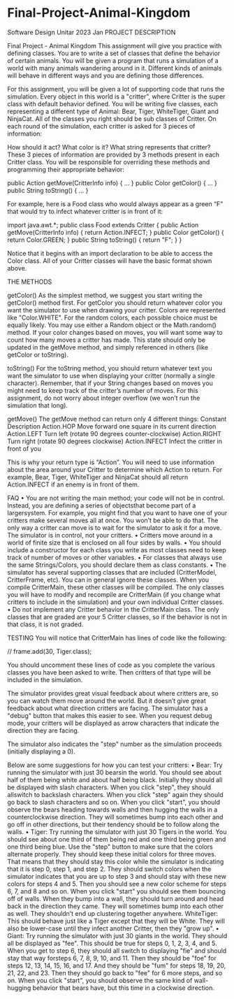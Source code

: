 # Final-Project-Animal-Kingdom
Software Design Unitar 2023 Jan 
PROJECT DESCRIPTION

Final Project - Animal Kingdom
This assignment will give you practice with defining classes. You are to write a set of classes that define
the behavior of certain animals. You will be given a program that runs a simulation of a world with
many animals wandering around in it. Different kinds of animals will behave in different ways and you
are defining those differences.

For this assignment, you will be given a lot of supporting code that runs the simulation.
Every object in this world is a "critter", where Critter is the super class with default behavior defined.
You will be writing five classes, each representing a different type of Animal: Bear, Tiger, WhiteTiger,
Giant and NinjaCat. All of the classes you right should be sub classes of Critter. On each round of the
simulation, each critter is asked for 3 pieces of information:

How should it act?
What color is it?
What string represents that critter?
These 3 pieces of information are provided by 3 methods present in each Critter class. You will be
responsible for overriding these methods and programming their appropriate behavior:

public Action getMove(CritterInfo info) {
...
}
public Color getColor() {
...
}
public String toString() {
...
}

For example, here is a Food class who would always appear as a green “F” that would try to infect
whatever critter is in front of it:

import java.awt.*;
public class Food extends Critter {
public Action getMove(CritterInfo info) {
return Action.INFECT;
}
public Color getColor() {
return Color.GREEN;
}
public String toString() {
return "F";
}
}

Notice that it begins with an import declaration to be able to access the Color class. All of your Critter
classes will have the basic format shown above.

THE METHODS

getColor()
As the simplest method, we suggest you start writing the getColor() method first. For getColor you
should return whatever color you want the simulator to use when drawing your critter. Colors are
represented like "Color.WHITE". For the random colors, each possible choice must be equally likely.
You may use either a Random object or the Math.random() method. If your color changes based on
moves, you will want some way to count how many moves a critter has made. This state should only
be updated in the getMove method, and simply referenced in others (like getColor or toString).

toString()
For the toString method, you should return whatever text you want the simulator to use when
displaying your critter (normally a single character). Remember, that if your String changes based on
moves you might need to keep track of the critter’s number of moves. For this assignment, do not
worry about integer overflow (we won’t run the simulation that long).

getMove()
The getMove method can return only 4 different things:
Constant Description
Action.HOP Move forward one square in its current direction
Action.LEFT Turn left (rotate 90 degrees counter-clockwise)
Action.RIGHT Turn right (rotate 90 degrees clockwise)
Action.INFECT Infect the critter in front of you

This is why your return type is “Action”. You will need to use information about the area around your
Critter to determine which Action to return. For example, Bear, Tiger, WhiteTiger and NinjaCat should
all return Action.INFECT if an enemy is in front of them.

FAQ
• You are not writing the main method; your code will not be in control. Instead, you are defining
a series of objectsthat become part of a largersystem. For example, you might find that you want
to have one of your critters make several moves all at once. You won’t be able to do that. The
only way a critter can move is to wait for the simulator to ask it for a move. The simulator is in
control, not your critters.
• Critters move around in a world of finite size that is enclosed on all four sides by walls.
• You should include a constructor for each class you write as most classes need to keep track of
number of moves or other variables.
• For classes that always use the same Strings/Colors, you should declare them as class constants.
• The simulator has several supporting classes that are included (CritterModel, CritterFrame, etc).
You can in general ignore these classes. When you compile CritterMain, these other classes will
be compiled. The only classes you will have to modify and recompile are CritterMain (if you
change what critters to include in the simulation) and your own individual Critter classes.
• Do not implement any Critter behavior in the CritterMain class. The only classes that are graded
are your 5 Critter classes, so if the behavior is not in that class, it is not graded.

TESTING
You will notice that CritterMain has lines of code like the following:

// frame.add(30, Tiger.class);

You should uncomment these lines of code as you complete the various classes you have been asked
to write. Then critters of that type will be included in the simulation.

The simulator provides great visual feedback about where critters are, so you can watch them move
around the world. But it doesn’t give great feedback about what direction critters are facing. The
simulator has a "debug" button that makes this easier to see. When you request debug mode, your
critters will be displayed as arrow characters that indicate the direction they are facing.

The simulator also indicates the "step" number as the simulation proceeds (initially displaying a 0).

Below are some suggestions for how you can test your critters:
• Bear: Try running the simulator with just 30 bearsin the world. You should see about half of them
being white and about half being black. Initially they should all be displayed with slash characters.
When you click "step", they should allswitch to backslash characters. When you click "step" again
they should go back to slash characters and so on. When you click "start", you should observe the
bears heading towards walls and then hugging the walls in a counterclockwise direction. They will
sometimes bump into each other and go off in other directions, but their tendency should be to
follow along the walls.
• Tiger: Try running the simulator with just 30 Tigers in the world. You should see about one third
of them being red and one third being green and one third being blue. Use the "step" button to
make sure that the colors alternate properly. They should keep these initial colors for three
moves. That means that they should stay this color while the simulator is indicating that it is step
0, step 1, and step 2. They should switch colors when the simulator indicates that you are up to
step 3 and should stay with these new colors for steps 4 and 5. Then you should see a new color
scheme for steps 6, 7, and 8 and so on. When you click "start" you should see them bouncing off
of walls. When they bump into a wall, they should turn around and head back in the direction
they came. They will sometimes bump into each other as well. They shouldn’t end up clustering
together anywhere. WhiteTiger: This should behave just like a Tiger except that they will be
White. They will also be lower-case until they infect another Critter, then they "grow up".
• Giant: Try running the simulator with just 30 giants in the world. They should all be displayed as
"fee". This should be true for steps 0, 1, 2, 3, 4, and 5. When you get to step 6, they should all
switch to displaying "fie" and should stay that way forsteps 6, 7, 8, 9, 10, and 11. Then they should
be "foe" for steps 12, 13, 14, 15, 16, and 17. And they should be "fum" for steps 18, 19, 20, 21,
22, and 23. Then they should go back to "fee" for 6 more steps, and so on. When you click "start",
you should observe the same kind of wall-hugging behavior that bears have, but this time in a
clockwise direction.
